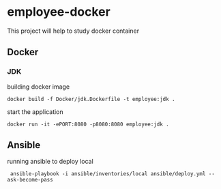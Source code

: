 # employee-docker
This project will help to study docker container

## Docker

### JDK
building docker image 
```shell
docker build -f Docker/jdk.Dockerfile -t employee:jdk .
```
start the application
```shell
docker run -it -ePORT:8080 -p8080:8080 employee:jdk .
```

## Ansible
running ansible to deploy local
```shell
 ansible-playbook -i ansible/inventories/local ansible/deploy.yml --ask-become-pass
```



